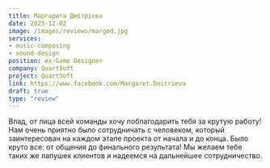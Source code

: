 ```yaml
---
title: Маргарита Дмітрієва
date: 2023-12-02
image: /images/reviews/margod.jpg
services:
- music-composing
- sound-design
position: ex-Game Designer
company: QuartSoft
project: QuartSoft
link: https://www.facebook.com/Margaret.Dmitrieva
draft: true
type: "review"
---
```


Влад, от лица всей команды хочу поблагодарить тебя за крутую работу! Нам очень приятно было сотрудничать с человеком, который заинтересован на каждом этапе проекта от начала и до конца. Было круто все: от общения до финального результата! Мы желаем тебе таких же лапушек клиентов и надеемся на дальнейшее сотрудничество.